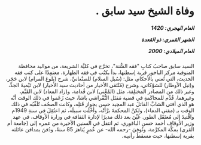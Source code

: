 <h1 dir="rtl">وفاة الشيخ سيد سابق .</h1>

<h5 dir="rtl">العام الهجري:  1420

الشهر القمري: ذو القعدة

العام الميلادي: 2000</h5>

<p dir="rtl">السيد سابق صاحبُ كتابِ "فقه السُّنة"، تخرَّج في كليَّة الشريعة، من مواليد محافظة المنوفية مركز الباجور قرية إسطنها، بدأ يكتُب في فقه الطهارة، معتمِدًا على كتب فقه الحديث، التي تُعنى بالأحكام، مثل: (سُبل السلام) للصنْعانيِّ، شرح (بلوغ المرام) لابن حَجَر، و(نيل الأوطار) للشوْكاني، وشرح (مُنْتَقى الأخيار من أحاديث سيد الأخيار) لابن تَيْميةَ الجدِّ، وغير ذلك من المصادر المختلِفة، مثل (المُغْني) لابن قُدامة، و(زاد المعاد) لابن القَيِّم، وغيرهما، قُدِّم للمحاكَمةِ في قضية مَقتَل النُّقْراشي باشا، حيث زَعَموا في ذلك الوقت أنَّه هو الذي أفتى الشابَّ القاتلَ عبد المجيد حسن بجواز قَتلِه، وكانت الصحُف تُلَقِّبُه في ذلك الوقت بـ (مفتي الدماء)، ولكنَّ المحكمةَ برَّأَتْه، وأخْلَت سبيلَه، ثم اعتُقِلَ في سنةِ 1949م واقْتيدَ إلى مُعتَقَل الطور.
عُيِّنَ بعد ذلك مديرًا لإدارة الثقافة في وزارة الأوقاف، في عهد وزير الأوقاف أحمد حسن الباقوري، ثم انتقل في السنين الأخيرة من عمره إلى (جامعة أم القرى) بمكَّة المكرَّمة، وتُوفيَ -رحمه الله- عن عُمرٍ يُناهز 85 سنةً، ودُفنَ بمدافن عائلته بقرية إسطنها، حيث مسقطُ رأسِه.</p></br>
